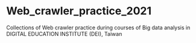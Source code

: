 # Web_crawler_practice_2021
Collections of Web crawler practice during courses of Big data analysis in DIGITAL EDUCATION INSTITUTE (DEI), Taiwan

